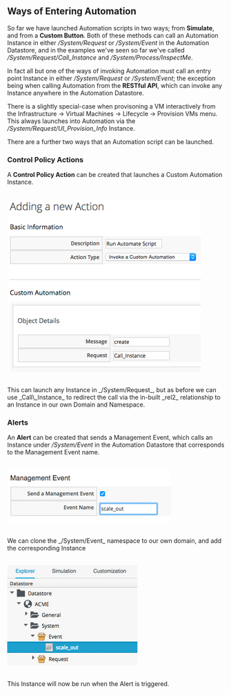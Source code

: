 ## Ways of Entering Automation

So far we have launched Automation scripts in two ways; from **Simulate**, and from a **Custom Button**. Both of these methods can call an Automation Instance in either 
_/System/Request_ or _/System/Event_ in the Automation Datastore, and in the examples we've seen so far we've called _/System/Request/Call\_Instance_ and _/System/Process/InspectMe_.

In fact all but one of the ways of invoking Automation must call an entry point Instance in either 
_/System/Request_ or _/System/Event_; the exception being when calling Automation from the **RESTful API**, which can invoke any Instance anywhere in the Automation Datastore.

There is a slightly special-case when provisoning a VM interactively from the Infrastructure -> Virtual Machines -> Lifecycle -> Provision VMs menu. This always launches into Automation via the _/System/Request/UI\_Provision\_Info_ Instance.

There are a further two ways that an Automation script can be launched.

### Control Policy Actions

A **Control Policy Action** can be created that launches a Custom Automation Instance.
<br> <br>

![screenshot](images/screenshot1.png?)

<br>
This can launch any Instance in _/System/Request_, but as before we can use _Call\_Instance_ to redirect the call via the in-built _rel2_ relationship to an Instance in our own Domain and Namespace.

### Alerts

An **Alert** can be created that sends a Management Event, which calls an Instance under _/System/Event_ in the Automation Datastore that corresponds to the Management Event name.
<br> <br>

![screenshot](images/screenshot2.png)

<br>
We can clone the _/System/Event_ namespace to our own domain, and add the corresponding Instance
<br> <br>

![screenshot](images/screenshot3.png)

<br>
This Instance will now be run when the Alert is triggered.


